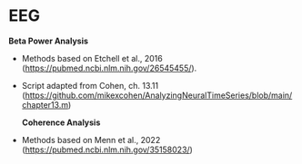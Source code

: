 # EEG
**Beta Power Analysis**

- Methods based on Etchell et al., 2016 (https://pubmed.ncbi.nlm.nih.gov/26545455/). 

- Script adapted from Cohen, ch. 13.11 (https://github.com/mikexcohen/AnalyzingNeuralTimeSeries/blob/main/chapter13.m)

  **Coherence Analysis**
  
- Methods based on Menn et al., 2022 (https://pubmed.ncbi.nlm.nih.gov/35158023/)
